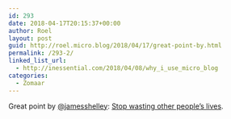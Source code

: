 ```yaml
---
id: 293
date: 2018-04-17T20:15:37+00:00
author: Roel
layout: post
guid: http://roel.micro.blog/2018/04/17/great-point-by.html
permalink: /293-2/
linked_list_url:
  - http://inessential.com/2018/04/08/why_i_use_micro_blog
categories:
  - Zomaar
---
```

Great point by [@jamesshelley](https://micro.blog/jamesshelley): [Stop wasting other people’s lives](https://jamesshelley.com/2018/04/17/stop-wasting-other-peoples-lives/). 